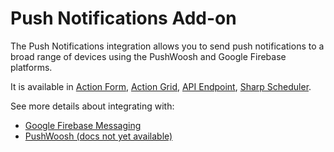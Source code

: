 # Push Notifications Add-on

The Push Notifications integration allows you to send push notifications to a broad range of devices using the PushWoosh and Google Firebase platforms.

It is available in [Action Form](https://www.dnnsharp.com/dnn/modules/action-form-builder), [Action Grid](https://www.dnnsharp.com/dnn/modules/action-grid-table-data), [API Endpoint](https://www.dnnsharp.com/dnn/modules/custom-dnn-api-endpoint), [Sharp Scheduler](https://www.dnnsharp.com/dnn/modules/sharp-task-scheduler).

See more details about integrating with:
* [Google Firebase Messaging](firebase/index.html)
* [PushWoosh (docs not yet available)](pushwoosh/index.html)
